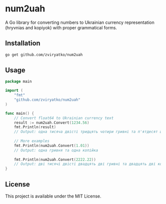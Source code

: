 # num2uah

A Go library for converting numbers to Ukrainian currency representation (hryvnias and kopiyok) with proper grammatical forms.

## Installation

```bash
go get github.com/zviryatko/num2uah
```

## Usage

```go
package main

import (
    "fmt"
    "github.com/zviryatko/num2uah"
)

func main() {
    // Convert float64 to Ukrainian currency text
    result := num2uah.Convert(1234.56)
    fmt.Println(result)
    // Output: одна тисяча двісті тридцять чотири гривні та п'ятдесят шість копійок
    
    // More examples
    fmt.Println(num2uah.Convert(1.01))
    // Output: одна гривня та одна копійка
    
    fmt.Println(num2uah.Convert(2222.22))
    // Output: дві тисячі двісті двадцять дві гривні та двадцять дві копійки
}
```

## License

This project is available under the MIT License.
